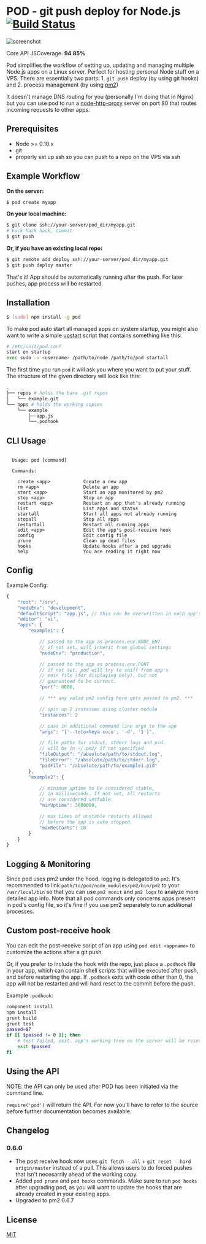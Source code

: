 # POD - git push deploy for Node.js [![Build Status](https://travis-ci.org/yyx990803/pod.png?branch=master)](https://travis-ci.org/yyx990803/pod)

![screenshot](http://i.imgur.com/dMcKWiJ.png)

Core API JSCoverage: **94.85%**

Pod simplifies the workflow of setting up, updating and managing multiple Node.js apps on a Linux server. Perfect for hosting personal Node stuff on a VPS. There are essentially two parts: 1. `git push` deploy (by using git hooks) and 2. process management (by using [pm2](https://github.com/Unitech/pm2))

It doesn't manage DNS routing for you (personally I'm doing that in Nginx) but you can use pod to run a [node-http-proxy](https://github.com/nodejitsu/node-http-proxy) server on port 80 that routes incoming requests to other apps.

## Prerequisites

- Node >= 0.10.x
- git
- properly set up ssh so you can push to a repo on the VPS via ssh

## Example Workflow

**On the server:**

``` bash
$ pod create myapp
```

**On your local machine:**

``` bash
$ git clone ssh://your-server/pod_dir/myapp.git
# hack hack hack, commit
$ git push
```

**Or, if you have an existing local repo:**

``` bash
$ git remote add deploy ssh://your-server/pod_dir/myapp.git
$ git push deploy master
```

That's it! App should be automatically running after the push. For later pushes, app process will be restarted.

## Installation

``` bash
$ [sudo] npm install -g pod
```

To make pod auto start all managed apps on system startup, you might also want to write a simple [upstart](http://upstart.ubuntu.com) script that contains something like this:

``` bash
# /etc/init/pod.conf
start on startup
exec sudo -u <username> /path/to/node /path/to/pod startall
```

The first time you run `pod` it will ask you where you want to put your stuff. The structure of the given directory will look like this:

``` bash
.
├── repos # holds the bare .git repos
│   └── example.git
└── apps # holds the working copies
    └── example
        ├──app.js
        └──.podhook
```

## CLI Usage

```

  Usage: pod [command]

  Commands:

    create <app>            Create a new app
    rm <app>                Delete an app
    start <app>             Start an app monitored by pm2
    stop <app>              Stop an app
    restart <app>           Restart an app that's already running
    list                    List apps and status
    startall                Start all apps not already running
    stopall                 Stop all apps
    restartall              Restart all running apps
    edit <app>              Edit the app's post-receive hook
    config                  Edit config file
    prune                   Clean up dead files
    hooks                   Update hooks after a pod upgrade
    help                    You are reading it right now

```

## Config

Example Config:

``` js
{
    "root": "/srv",
    "nodeEnv": "development",
    "defaultScript": "app.js", // this can be overwritten in each app's package.json's "main" field
    "editor": "vi",
    "apps": {
        "example1": {

            // passed to the app as process.env.NODE_ENV
            // if not set, will inherit from global settings
            "nodeEnv": "production",

            // passed to the app as process.env.PORT
            // if not set, pod will try to sniff from app's
            // main file (for displaying only), but not
            // guarunteed to be correct.
            "port": 8080,

            // *** any valid pm2 config here gets passed to pm2. ***

            // spin up 2 instances using cluster module
            "instances": 2

            // pass in additional command line args to the app
            "args": "['--toto=heya coco', '-d', '1']",

            // file paths for stdout, stderr logs and pid.
            // will be in ~/.pm2/ if not specified
            "fileOutput": "/absolute/path/to/stdout.log",
            "fileError": "/absolute/path/to/stderr.log",
            "pidFile": "/absolute/path/to/example1.pid"
        },
        "example2": {

            // minimum uptime to be considered stable,
            // in milliseconds. If not set, all restarts
            // are considered unstable.
            "minUptime": 3600000,

            // max times of unstable restarts allowed
            // before the app is auto stopped.
            "maxRestarts": 10
        }
    }
}
```

## Logging & Monitoring

Since pod uses pm2 under the hood, logging is delegated to `pm2`. It's recommended to link `path/to/pod/node_modules/pm2/bin/pm2` to your `/usr/local/bin` so that you can use `pm2 monit` and `pm2 logs` to analyze more detailed app info. Note that all pod commands only concerns apps present in pod's config file, so it's fine if you use pm2 separately to run additional processes.

## Custom post-receive hook

You can edit the post-receive script of an app using `pod edit <appname>` to customize the actions after a git push.

Or, if you prefer to include the hook with the repo, just place a `.podhook` file in your app, which can contain shell scripts that will be executed after push, and before restarting the app. If `.podhook` exits with code other than 0, the app will not be restarted and will hard reset to the commit before the push.

Example `.podhook`:

``` bash
component install
npm install
grunt build
grunt test
passed=$?
if [[ $passed != 0 ]]; then
    # test failed, exit. app's working tree on the server will be reset.
    exit $passed
fi
```

## Using the API

NOTE: the API can only be used after POD has been initiated via the command line.

`require('pod')` will return the API. For now you'll have to refer to the source before further documentation becomes available.

## Changelog

### 0.6.0

- The post receive hook now uses `git fetch --all` + `git reset --hard origin/master` instead of a pull. This allows users to do forced pushes that isn't necesarrily ahead of the working copy.
- Added `pod prune` and `pod hooks` commands. Make sure to run `pod hooks` after upgrading pod, as you will want to update the hooks that are already created in your existing apps.
- Upgraded to pm2 0.6.7

## License

[MIT](http://opensource.org/licenses/MIT)